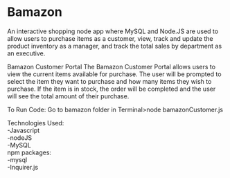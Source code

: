 # Bamazon

An interactive shopping node app where MySQL and Node.JS are used to allow users to purchase items as a customer, view, track and update the product inventory as a manager, and track the total sales by department as an executive.

Bamazon Customer Portal
The Bamazon Customer Portal allows users to view the current items available for purchase. The user will be prompted to select the item they want to purchase and how many items they wish to purchase. If the item is in stock, the order will be completed and the user will see the total amount of their purchase.</br>

To Run Code: Go to bamazon folder in Terminal>node bamazonCustomer.js</br>

Technologies Used:</br>
-Javascript</br>
-nodeJS</br>
-MySQL</br>
npm packages:</br>
-mysql</br>
-Inquirer.js
